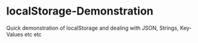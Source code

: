 # localStorage-Demonstration
Quick demonstration of localStorage and dealing with JSON, Strings, Key-Values etc etc
